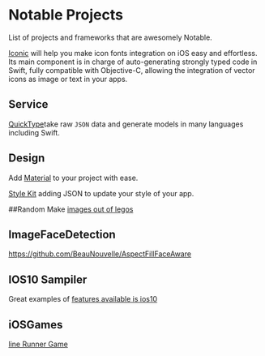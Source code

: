 # Notable Projects
List of projects and frameworks that are awesomely Notable.

[Iconic](https://github.com/dzenbot/Iconic) will help you make icon fonts integration on iOS easy and effortless. Its main component is in charge of auto-generating strongly typed code in Swift, fully compatible with Objective-C, allowing the integration of vector icons as image or text in your apps.

## Service
[QuickType](https://swift.quicktype.io/)take raw `JSON` data and generate models in many languages including Swift.


## Design
Add [Material](https://github.com/CosmicMind/Material) to your project with ease. 

[Style Kit](https://github.com/146BC/StyleKit) adding JSON to update your style of your app.

##Random
Make [images out of legos](https://github.com/StefanLage/LegofySwift)

## ImageFaceDetection
https://github.com/BeauNouvelle/AspectFillFaceAware


## IOS10 Sampiler
Great examples of [features available is ios10](https://github.com/shu223/iOS-10-Sampler)


## iOSGames
[line Runner Game](https://github.com/jocelynlih/SwiftGameBook)
